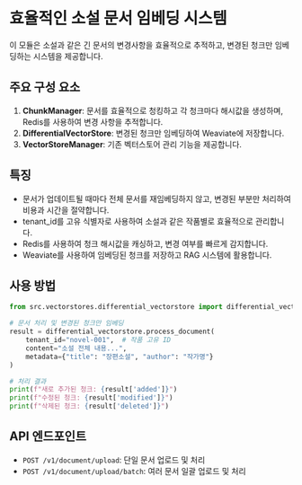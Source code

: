 # 효율적인 소설 문서 임베딩 시스템

이 모듈은 소설과 같은 긴 문서의 변경사항을 효율적으로 추적하고, 변경된 청크만 임베딩하는 시스템을 제공합니다.

## 주요 구성 요소

1. **ChunkManager**: 문서를 효율적으로 청킹하고 각 청크마다 해시값을 생성하며, Redis를 사용하여 변경 사항을 추적합니다.
2. **DifferentialVectorStore**: 변경된 청크만 임베딩하여 Weaviate에 저장합니다.
3. **VectorStoreManager**: 기존 벡터스토어 관리 기능을 제공합니다.

## 특징

- 문서가 업데이트될 때마다 전체 문서를 재임베딩하지 않고, 변경된 부분만 처리하여 비용과 시간을 절약합니다.
- tenant_id를 고유 식별자로 사용하여 소설과 같은 작품별로 효율적으로 관리합니다.
- Redis를 사용하여 청크 해시값을 캐싱하고, 변경 여부를 빠르게 감지합니다.
- Weaviate를 사용하여 임베딩된 청크를 저장하고 RAG 시스템에 활용합니다.

## 사용 방법

```python
from src.vectorstores.differential_vectorstore import differential_vectorstore

# 문서 처리 및 변경된 청크만 임베딩
result = differential_vectorstore.process_document(
    tenant_id="novel-001",  # 작품 고유 ID
    content="소설 전체 내용...",
    metadata={"title": "장편소설", "author": "작가명"}
)

# 처리 결과
print(f"새로 추가된 청크: {result['added']}")
print(f"수정된 청크: {result['modified']}")
print(f"삭제된 청크: {result['deleted']}")
```

## API 엔드포인트

- `POST /v1/document/upload`: 단일 문서 업로드 및 처리
- `POST /v1/document/upload/batch`: 여러 문서 일괄 업로드 및 처리 